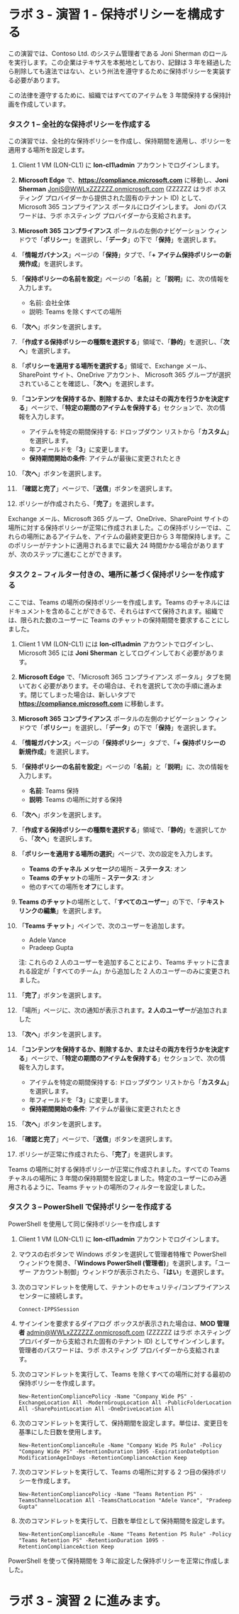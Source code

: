 ﻿# ラボ 3 - 演習 1  - 保持ポリシーを構成する

この演習では、Contoso Ltd. のシステム管理者である Joni Sherman のロールを実行します。この企業はテキサスを本拠地としており、記録は 3 年を経過したら削除しても違法ではない、という州法を遵守するために保持ポリシーを実装する必要があります。 

この法律を遵守するために、組織ではすべてのアイテムを 3 年間保持する保持計画を作成しています。


### タスク 1 – 全社的な保持ポリシーを作成する

この演習では、全社的な保持ポリシーを作成し、保持期間を適用し、ポリシーを適用する場所を設定します。

1. Client 1 VM (LON-CL1) に **lon-cl1\admin** アカウントでログインします。

2. **Microsoft Edge** で、**https://compliance.microsoft.com** に移動し、**Joni Sherman** JoniS@WWLxZZZZZZ.onmicrosoft.com (ZZZZZZ はラボ ホスティング プロバイダーから提供された固有のテナント ID) として、Microsoft 365 コンプライアンス ポータルにログインします。  Joni のパスワードは、ラボ ホスティング プロバイダーから支給されます。

3. **Microsoft 365 コンプライアンス** ポータルの左側のナビゲーション ウィンドウで「**ポリシー**」を選択し、「**データ**」の下で「**保持**」を選択します。

4. 「**情報ガバナンス**」ページの「**保持**」タブで、「**+ アイテム保持ポリシーの新規作成**」を選択します。

5. 「**保持ポリシーの名前を設定**」ページの「**名前**」と「**説明**」に、次の情報を入力します。

	- 名前: 会社全体
	- 説明: Teams を除くすべての場所

6. 「**次へ**」ボタンを選択します。  

7. 「**作成する保持ポリシーの種類を選択する**」領域で、「**静的**」を選択し、「**次へ**」を選択します。

8. 「**ポリシーを適用する場所を選択する**」領域で、Exchange メール、SharePoint サイト、OneDrive アカウント、 Microsoft 365 グループが選択されていることを確認し、「**次へ**」を選択します。

9. 「**コンテンツを保持するか、削除するか、またはその両方を行うかを決定する**」ページで、「**特定の期間のアイテムを保持する**」セクションで、次の情報を入力します。

	- アイテムを特定の期間保持する: ドロップダウン リストから「**カスタム**」を選択します。
	- 年フィールドを「**3**」に変更します。
	- **保持期間開始の条件**: アイテムが最後に変更されたとき

10. 「**次へ**」ボタンを選択します。

11. 「**確認と完了**」ページで、「**送信**」ボタンを選択します。

12. ポリシーが作成されたら、「**完了**」を選択します。

Exchange メール、Microsoft 365 グループ、OneDrive、SharePoint サイトの場所に対する保持ポリシーが正常に作成されました。この保持ポリシーでは、これらの場所にあるアイテムを、アイテムの最終変更日から 3 年間保持します。このポリシーがテナントに適用されるまでに最大 24 時間かかる場合がありますが、次のステップに進むことができます。

### タスク 2 – フィルター付きの、場所に基づく保持ポリシーを作成する

ここでは、Teams の場所の保持ポリシーを作成します。Teams のチャネルにはドキュメントを含めることができるで、それらはすべて保持されます。組織では、限られた数のユーザーに Teams のチャットの保持期間を要求することにしました。

1. Client 1 VM (LON-CL1) には **lon-cl1\admin** アカウントでログインし、Microsoft 365 には **Joni Sherman** としてログインしておく必要があります。 

2. **Microsoft Edge** で、「Microsoft 365 コンプライアンス ポータル」タブを開いておく必要があります。その場合は、それを選択して次の手順に進みます。閉じてしまった場合は、新しいタブで **https://compliance.microsoft.com** に移動します。

3. **Microsoft 365 コンプライアンス** ポータルの左側のナビゲーション ウィンドウで「**ポリシー**」を選択し、「**データ**」の下で「**保持**」を選択します。

4. 「**情報ガバナンス**」ページの「**保持ポリシー**」タブで、「**+ 保持ポリシーの新規作成**」を選択します。

5. 「**保持ポリシーの名前を設定**」ページの「**名前**」と「**説明**」に、次の情報を入力します。

	- **名前**: Teams 保持
	- **説明**: Teams の場所に対する保持

6. 「**次へ**」ボタンを選択します。

7. 「**作成する保持ポリシーの種類を選択する**」領域で、「**静的**」を選択してから、「**次へ**」を選択します。

8. 「**ポリシーを適用する場所の選択**」ページで、次の設定を入力します。

	- **Teams のチャネル メッセージ**の場所 – **ステータス**: オン 
	- **Teams のチャット**の場所 – **ステータス**: オン
	- 他のすべての場所を**オフ**にします。

9. **Teams のチャット**の場所として、「**すべてのユーザー**」の下で、「**テキスト リンクの編集**」を選択します。

10. 「**Teams チャット**」ペインで、次のユーザーを追加します。 
    - Adele Vance
    - Pradeep Gupta

    注: これらの 2 人のユーザーを追加することにより、Teams チャットに含まれる設定が「すべてのチーム」から追加した 2 人のユーザーのみに変更されました。

11. 「**完了**」ボタンを選択します。

12. 「場所」ページに、次の通知が表示されます。**2 人のユーザー**が追加されました

13. 「**次へ**」ボタンを選択します。

14. 「**コンテンツを保持するか、削除するか、またはその両方を行うかを決定する**」ページで、「**特定の期間のアイテムを保持する**」セクションで、次の情報を入力します。

	- アイテムを特定の期間保持する: ドロップダウン リストから「**カスタム**」を選択します。
	- 年フィールドを「**3**」に変更します。
	- **保持期間開始の条件**: アイテムが最後に変更されたとき


15. 「**次へ**」ボタンを選択します。

16. 「**確認と完了**」ページで、「**送信**」ボタンを選択します。

17. ポリシーが正常に作成されたら、「**完了**」を選択します。

Teams の場所に対する保持ポリシーが正常に作成されました。すべての Teams チャネルの場所に 3 年間の保持期間を設定しました。特定のユーザーにのみ適用されるように、Teams チャットの場所のフィルターを設定しました。

### タスク 3 – PowerShell で保持ポリシーを作成する

PowerShell を使用して同じ保持ポリシーを作成します

1. Client 1 VM (LON-CL1) に **lon-cl1\admin** アカウントでログインします。

2. マウスの右ボタンで Windows ボタンを選択して管理者特権で PowerShell ウィンドウを開き、「**Windows PowerShell (管理者)**」を選択します。「ユーザー アカウント制御」ウィンドウが表示されたら、「**はい**」を選択します。

3. 次のコマンドレットを使用して、テナントのセキュリティ/コンプライアンス センターに接続します。

    `Connect-IPPSSession`

4. サインインを要求するダイアログ ボックスが表示された場合は、**MOD 管理者** admin@WWLxZZZZZZ.onmicrosoft.com (ZZZZZZ はラボ ホスティング プロバイダーから支給された固有のテナント ID) としてサインインします。  管理者のパスワードは、ラボ ホスティング プロバイダーから支給されます。

5. 次のコマンドレットを実行して、Teams を除くすべての場所に対する最初の保持ポリシーを作成します。

    `New-RetentionCompliancePolicy -Name "Company Wide PS" -ExchangeLocation All -ModernGroupLocation All -PublicFolderLocation All -SharePointLocation All -OneDriveLocation All`

6. 次のコマンドレットを実行して、保持期間を設定します。単位は、変更日を基準にした日数を使用します。
	
    `New-RetentionComplianceRule -Name "Company Wide PS Rule" -Policy "Company Wide PS" -RetentionDuration 1095 -ExpirationDateOption ModificationAgeInDays -RetentionComplianceAction Keep`

7. 次のコマンドレットを実行して、Teams の場所に対する 2 つ目の保持ポリシーを作成します。

    `New-RetentionCompliancePolicy -Name "Teams Retention PS" -TeamsChannelLocation All -TeamsChatLocation "Adele Vance", "Pradeep Gupta"`

8. 次のコマンドレットを実行して、日数を単位として保持期間を設定します。

    `New-RetentionComplianceRule -Name "Teams Retention PS Rule" -Policy "Teams Retention PS" -RetentionDuration 1095 -RetentionComplianceAction Keep`

PowerShell を使って保持期間を 3 年に設定した保持ポリシーを正常に作成しました。

# ラボ 3 - 演習 2 に進みます。
